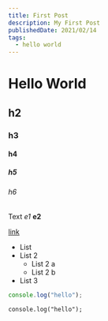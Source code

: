 ```yaml
---
title: First Post
description: My First Post
publishedDate: 2021/02/14
tags:
  - hello world
---
```


# Hello World
## h2
### h3
#### h4
##### h5
###### h6

Text *e1* **e2**

[link](https://www.google.com)

* List
* List 2
  * List 2 a
  * List 2 b
* List 3

```js
console.log("hello");
```

```
console.log("hello");
```